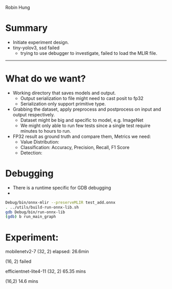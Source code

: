 Robin Hung

# Summary

- Initiate experiment design.
- tiny-yolov3, ssd failed
	- trying to use debugger to investigate, failed to load the MLIR file.

---
# What do we want?

- Working directory that saves models and output.
	- Output serialization to file might need to cast posit to fp32
	- Serialization only support primitive type.
- Grabbing the dataset, apply preprocess and postprocess on input and output respectively.
	- Dataset might be big and specific to model, e.g. ImageNet
	- We might only able to run few tests since a single test require minutes to hours to run.
- FP32 result as ground truth and compare them, Metrics we need:
	- Value Distribution:
	- Classification: Accuracy, Precision, Recall, F1 Score
	- Detection: 

# Debugging

- There is a runtime specific for GDB debugging
- 

```bash
Debug/bin/onnx-mlir --preserveMLIR test_add.onnx
. ../utils/build-run-onnx-lib.sh
gdb Debug/bin/run-onnx-lib
(gdb) b run_main_graph
```

# Experiment:

mobilenetv2-7 (32, 2)
elapsed: 26.6min

(16, 2) failed

efficientnet-lite4-11 (32, 2)
65.35 mins

(16,2) 14.6 mins